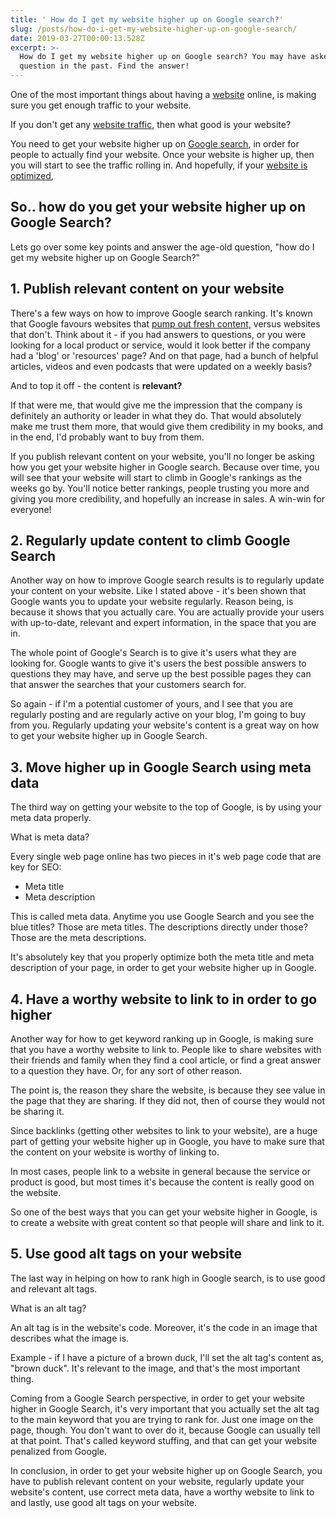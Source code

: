 ```yaml
---
title: ' How do I get my website higher up on Google search?'
slug: /posts/how-do-i-get-my-website-higher-up-on-google-search/
date: 2019-03-27T00:00:13.528Z
excerpt: >-
  How do I get my website higher up on Google search? You may have asked this
  question in the past. Find the answer!
---
```

One of the most important things about having a <a href="https://en.wikipedia.org/wiki/Website" target="_blank" rel="noopener noreferrer">website</a> online, is making sure you get enough traffic to your website.

If you don't get any <a href="https://infused.agency/">website traffic</a>, then what good is your website?

You need to get your website higher up on <a href="https://en.wikipedia.org/wiki/Google_Search" target="_blank" rel="noopener noreferrer">Google search</a>, in order for people to actually find your website. Once your website is higher up, then you will start to see the traffic rolling in. And hopefully, if your <a href="https://infused.agency/search-engine-optimization/">website is optimized</a>,

<h2>So.. how do you get your website higher up on Google Search?</h2>

Lets go over some key points and answer the age-old question, "how do I get my website higher up on Google Search?"

<h2>1. Publish relevant content on your website</h2>

There's a few ways on how to improve Google search ranking. It's known that Google favours websites that <a href="https://seositecheckup.com/articles/5-reasons-why-fresh-content-is-critical-for-your-website-and-seo" target="_blank" rel="noopener noreferrer">pump out fresh content,</a> versus websites that don't. Think about it - if you had answers to questions, or you were looking for a local product or service, would it look better if the company had a 'blog' or 'resources' page? And on that page, had a bunch of helpful articles, videos and even podcasts that were updated on a weekly basis?

And to top it off - the content is <strong>relevant?</strong>

If that were me, that would give me the impression that the company is definitely an authority or leader in what they do. That would absolutely make me trust them more, that would give them credibility in my books, and in the end, I'd probably want to buy from them.

If you publish relevant content on your website, you'll no longer be asking how you get your website higher in Google search. Because over time, you will see that your website will start to climb in Google's rankings as the weeks go by. You'll notice better rankings, people trusting you more and giving you more credibility, and hopefully an increase in sales. A win-win for everyone!

<h2>2. Regularly update content to climb Google Search</h2>

Another way on how to improve Google search results is to regularly update your content on your website. Like I stated above - it's been shown that Google wants you to update your website regularly. Reason being, is because it shows that you actually care. You are actually provide your users with up-to-date, relevant and expert information, in the space that you are in.

The whole point of Google's Search is to give it's users what they are looking for. Google wants to give it's users the best possible answers to questions they may have, and serve up the best possible pages they can that answer the searches that your customers search for.

So again - if I'm a potential customer of yours, and I see that you are regularly posting and are regularly active on your blog, I'm going to buy from you. Regularly updating your website's content is a great way on how to get your website higher up in Google Search.

<h2>3. Move higher up in Google Search using meta data</h2>

The third way on getting your website to the top of Google, is by using your meta data properly.

What is meta data?

Every single web page online has two pieces in it's web page code that are key for SEO:

<ul>
 	<li>Meta title</li>
 	<li>Meta description</li>
</ul>

This is called meta data. Anytime you use Google Search and you see the blue titles? Those are meta titles. The descriptions directly under those? Those are the meta descriptions.

It's absolutely key that you properly optimize both the meta title and meta description of your page, in order to get your website higher up in Google.

<h2>4. Have a worthy website to link to in order to go higher</h2>

Another way for how to get keyword ranking up in Google, is making sure that you have a worthy website to link to. People like to share websites with their friends and family when they find a cool article, or find a great answer to a question they have. Or, for any sort of other reason.

The point is, the reason they share the website, is because they see value in the page that they are sharing. If they did not, then of course they would not be sharing it.

Since backlinks (getting other websites to link to your website), are a huge part of getting your website higher up in Google, you have to make sure that the content on your website is worthy of linking to.

In most cases, people link to a website in general because the service or product is good, but most times it's because the content is really good on the website.

So one of the best ways that you can get your website higher in Google, is to create a website with great content so that people will share and link to it.

<h2>5. Use good alt tags on your website</h2>

The last way in helping on how to rank high in Google search, is to use good and relevant alt tags.

What is an alt tag?

An alt tag is in the website's code. Moreover, it's the code in an image that describes what the image is.

Example - if I have a picture of a brown duck, I'll set the alt tag's content as, "brown duck". It's relevant to the image, and that's the most important thing.

Coming from a Google Search perspective, in order to get your website higher in Google Search, it's very important that you actually set the alt tag to the main keyword that you are trying to rank for. Just one image on the page, though. You don't want to over do it, because Google can usually tell at that point. That's called keyword stuffing, and that can get your website penalized from Google.

In conclusion, in order to get your website higher up on Google Search, you have to publish relevant content on your website, regularly update your website's content, use correct meta data, have a worthy website to link to and lastly, use good alt tags on your website.
